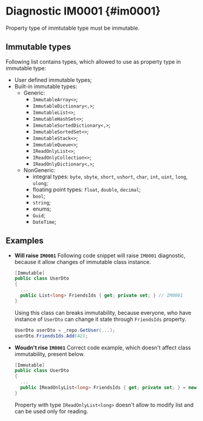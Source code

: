 # Diagnostic IM0001 {#im0001}

Property type of immtutable type must be immutable.

## Immutable types
Following list contains types, which allowed to use as property type in immutable type:
- User defined immutable types;
- Built-in immutable types:
    - Generic:
      - `ImmutableArray<>`;
      - `ImmutableDictionary<,>`;
      - `ImmutableList<>`;
      - `ImmutableHashSet<>`;
      - `ImmutableSortedDictionary<,>`;
      - `ImmutableSortedSet<>`;
      - `ImmutableStack<>`;
      - `ImmutableQueue<>`;
      - `IReadOnlyList<>`;
      - `IReadOnlyCollection<>`;
      - `IReadOnlyDictionary<,>`;
    - NonGeneric:
      - integral types: `byte`, `sbyte`, `short`, `ushort`, `char`, `int`, `uint`, `long`, `ulong`;
      - floating point types: `float`, `double`, `decimal`;
      - `bool`;
      - `string`;
      - enums;
      - `Guid`;
      - `DateTime`;

## Examples

<div class="tabbed">

- <b class="tab-title">Will raise `IM0001`</b>
  Following code snippet will raise `IM0001` diagnostic, because it allow changes of immutable class instance.
  ```csharp
  [Immutable]
  public class UserDto
  {
    ...
    public List<long> FriendsIds { get; private set; } // IM0001
  }
  ```

  Using this class can breaks immutability, because everyone, who have instance of `UserDto` can change it state through `FriendsIds` property.
  ```csharp
  UserDto userDto = _repo.GetUser(...);
  userDto.FriendsIds.Add(42);
  ```
- <b class="tab-title">Woudn't rise `IM0001`</b>
  Correct code example, which doesn't affect class immutability, present below.
  ```csharp
  [Immutable]
  public class UserDto
  {
    ...
    public IReadOnlyList<long> FriendsIds { get; private set; } = new List<long>();
  }
  ```

  Property with type `IReadOnlyList<long>` doesn't allow to modify list and can be used only for reading.

</div>